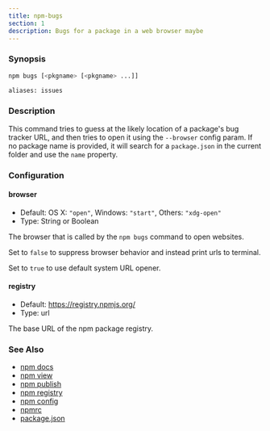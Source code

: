 ```yaml
---
title: npm-bugs
section: 1
description: Bugs for a package in a web browser maybe
---
```


### Synopsis
```bash
npm bugs [<pkgname> [<pkgname> ...]]

aliases: issues
```

### Description

This command tries to guess at the likely location of a package's
bug tracker URL, and then tries to open it using the `--browser`
config param. If no package name is provided, it will search for
a `package.json` in the current folder and use the `name` property.

### Configuration

#### browser

* Default: OS X: `"open"`, Windows: `"start"`, Others: `"xdg-open"`
* Type: String or Boolean

The browser that is called by the `npm bugs` command to open websites.

Set to `false` to suppress browser behavior and instead print urls to
terminal.

Set to `true` to use default system URL opener.

#### registry

* Default: https://registry.npmjs.org/
* Type: url

The base URL of the npm package registry.


### See Also

* [npm docs](/commands/docs)
* [npm view](/commands/view)
* [npm publish](/commands/publish)
* [npm registry](/using-npm/registry)
* [npm config](/commands/config)
* [npmrc](/configuring-npm/npmrc)
* [package.json](/configuring-npm/package-json)
